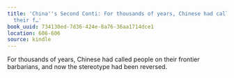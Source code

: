 ```yaml
---
title: 'China''s Second Conti: For thousands of years, Chinese had called people on
  their f…'
book_uuid: 734130ed-7d36-424e-8a76-36aa1714dce1
location: 606-606
source: kindle
---
```


For thousands of years, Chinese had called people on their frontier barbarians, and now the stereotype had been reversed.